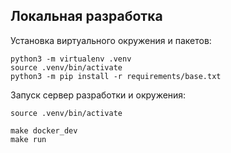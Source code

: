 ## Локальная разработка

Установка виртуального окружения и пакетов:
```shell
python3 -m virtualenv .venv
source .venv/bin/activate
python3 -m pip install -r requirements/base.txt
```

Запуск сервер разработки и окружения:

```shell
source .venv/bin/activate

make docker_dev
make run
```
